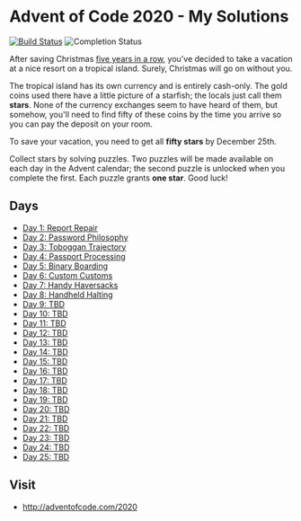 # Advent of Code 2020 - My Solutions
[![Build Status](https://github.com/merrazquin/advent-of-code/workflows/build/badge.svg)](https://github.com/merrazquin/advent-of-code/actions)
![Completion Status](https://img.shields.io/endpoint?url=https://raw.githubusercontent.com/merrazquin/advent-of-code/main/year-2020/.github/badges/completion.json&label=stars+collected)

After saving Christmas [five years in a row](https://adventofcode.com/events), you've decided to take a vacation at a nice resort on a tropical island. Surely, Christmas will go on without you.

The tropical island has its own currency and is entirely cash-only. The gold coins used there have a little picture of a starfish; the locals just call them **stars**. None of the currency exchanges seem to have heard of them, but somehow, you'll need to find fifty of these coins by the time you arrive so you can pay the deposit on your room.

To save your vacation, you need to get all **fifty stars** by December 25th.

Collect stars by solving puzzles. Two puzzles will be made available on each day in the Advent calendar; the second puzzle is unlocked when you complete the first. Each puzzle grants **one star**. Good luck!

## Days

- [Day 1: Report Repair](day01/)
- [Day 2: Password Philosophy](day02/)
- [Day 3: Toboggan Trajectory](day03/)
- [Day 4: Passport Processing](day04/)
- [Day 5: Binary Boarding](day05/)
- [Day 6: Custom Customs](day06/)
- [Day 7: Handy Haversacks](day07/)
- [Day 8: Handheld Halting](day08/)
- [Day 9: TBD](day09/)
- [Day 10: TBD](day10/)
- [Day 11: TBD](day11/)
- [Day 12: TBD](day12/)
- [Day 13: TBD](day13/)
- [Day 14: TBD](day14/)
- [Day 15: TBD](day15/)
- [Day 16: TBD](day16/)
- [Day 17: TBD](day17/)
- [Day 18: TBD](day18/)
- [Day 19: TBD](day19/)
- [Day 20: TBD](day20/)
- [Day 21: TBD](day21/)
- [Day 22: TBD](day22/)
- [Day 23: TBD](day23/)
- [Day 24: TBD](day24/)
- [Day 25: TBD](day25/)

## Visit
- http://adventofcode.com/2020
